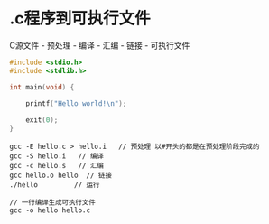 # .c程序到可执行文件

C源文件 - 预处理 - 编译 - 汇编 - 链接 - 可执行文件

```c
#include <stdio.h>
#include <stdlib.h>

int main(void) {

    printf("Hello world!\n");
    
    exit(0);
}
```



```linux
gcc -E hello.c > hello.i   // 预处理 以#开头的都是在预处理阶段完成的
gcc -S hello.i   // 编译   
gcc -c hello.s   // 汇编
gcc hello.o hello  // 链接
./hello         // 运行

// 一行编译生成可执行文件
gcc -o hello hello.c
```


